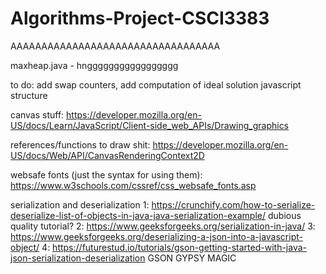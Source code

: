 # Algorithms-Project-CSCI3383

AAAAAAAAAAAAAAAAAAAAAAAAAAAAAAAAAA

maxheap.java - hnggggggggggggggggg

to do: add swap counters, add computation of ideal solution
javascript structure


canvas stuff:
https://developer.mozilla.org/en-US/docs/Learn/JavaScript/Client-side_web_APIs/Drawing_graphics

references/functions to draw shit:
https://developer.mozilla.org/en-US/docs/Web/API/CanvasRenderingContext2D

websafe fonts (just the syntax for using them):
https://www.w3schools.com/cssref/css_websafe_fonts.asp




serialization and deserialization
1: https://crunchify.com/how-to-serialize-deserialize-list-of-objects-in-java-java-serialization-example/ dubious quality tutorial?
2: https://www.geeksforgeeks.org/serialization-in-java/
3: https://www.geeksforgeeks.org/deserializing-a-json-into-a-javascript-object/
4: https://futurestud.io/tutorials/gson-getting-started-with-java-json-serialization-deserialization GSON  GYPSY MAGIC


